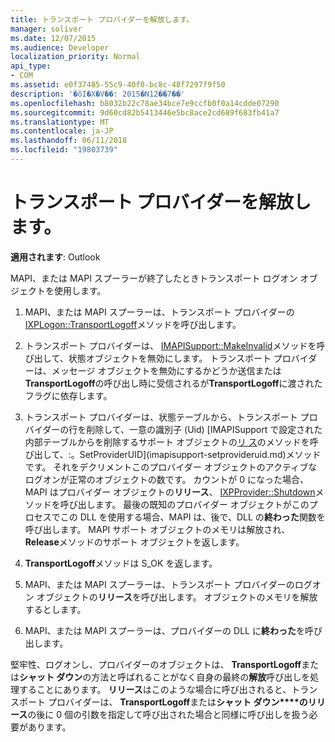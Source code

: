 ```yaml
---
title: トランスポート プロバイダーを解放します。
manager: soliver
ms.date: 12/07/2015
ms.audience: Developer
localization_priority: Normal
api_type:
- COM
ms.assetid: e0f37485-55c9-40f0-bc8c-48f7297f9f50
description: '�ŏI�X�V��: 2015�N12��7��'
ms.openlocfilehash: b8032b22c78ae34bce7e9ccfb0f0a14cdde07290
ms.sourcegitcommit: 9d60cd82b5413446e5bc8ace2cd689f683fb41a7
ms.translationtype: MT
ms.contentlocale: ja-JP
ms.lasthandoff: 06/11/2018
ms.locfileid: "19803739"
---
```

# <a name="releasing-the-transport-provider"></a>トランスポート プロバイダーを解放します。

 
  
**適用されます**: Outlook 
  
MAPI、または MAPI スプーラーが終了したときトランスポート ログオン オブジェクトを使用します。
  
1. MAPI、または MAPI スプーラーは、トランスポート プロバイダーの[IXPLogon::TransportLogoff](ixplogon-transportlogoff.md)メソッドを呼び出します。 
    
2. トランスポート プロバイダーは、 [IMAPISupport::MakeInvalid](imapisupport-makeinvalid.md)メソッドを呼び出して、状態オブジェクトを無効にします。 トランスポート プロバイダーは、メッセージ オブジェクトを無効にするかどうか送信または**TransportLogoff**の呼び出し時に受信されるが**TransportLogoff**に渡されたフラグに依存します。
    
3. トランスポート プロバイダーは、状態テーブルから、トランスポート プロバイダーの行を削除して、一意の識別子 (Uid) [IMAPISupport で設定された内部テーブルからを削除するサポート オブジェクトの[リ ス](http://msdn.microsoft.com/library/4b494c6f-f0ee-4c35-ae45-ed956f40dc7a%28Office.15%29.aspx)のメソッドを呼び出して、:。SetProviderUID](imapisupport-setprovideruid.md)メソッドです。 それをデクリメントこのプロバイダー オブジェクトのアクティブなログオンが正常のオブジェクトの数です。 カウントが 0 になった場合、MAPI はプロバイダー オブジェクトの**リリース**、 [IXPProvider::Shutdown](ixpprovider-shutdown.md)メソッドを呼び出します。 最後の既知のプロバイダー オブジェクトがこのプロセスでこの DLL を使用する場合、MAPI は、後で、DLL の**終わった**関数を呼び出します。 MAPI サポート オブジェクトのメモリは解放され、 **Release**メソッドのサポート オブジェクトを返します。 
    
4. **TransportLogoff**メソッドは S_OK を返します。 
    
5. MAPI、または MAPI スプーラーは、トランスポート プロバイダーのログオン オブジェクトの**リリース**を呼び出します。 オブジェクトのメモリを解放するとします。 
    
6. MAPI、または MAPI スプーラーは、プロバイダーの DLL に**終わった**を呼び出します。 
    
堅牢性、ログオンし、プロバイダーのオブジェクトは、 **TransportLogoff**または**シャット ダウン**の方法と呼ばれることがなく自身の最終の**解放**呼び出しを処理することにあります。 **リリース**はこのような場合に呼び出されると、トランスポート プロバイダーは、 **TransportLogoff**または**シャット ダウン****のリリース**の後に 0 個の引数を指定して呼び出された場合と同様に呼び出しを扱う必要があります。
  

